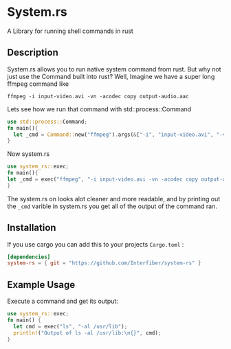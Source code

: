 # System.rs
A Library for running shell commands in rust

## Description
System.rs allows you to run native system command from rust. But why not just use the Command
built into rust? Well, Imagine we have a super long ffmpeg command like
```console
ffmpeg -i input-video.avi -vn -acodec copy output-audio.aac
```
Lets see how we run that command with std::process::Command
```rust
use std::process::Command;
fn main(){
  let _cmd = Command::new("ffmpeg").args(&["-i", "input-video.avi", "-vn", "-acodec", "copy", "output-audio.aac"]).spawn();
}
```
Now system.rs
```rust
use system_rs::exec;
fn main(){
let _cmd = exec("ffmpeg", "-i input-video.avi -vn -acodec copy output-audio.aac");
}
```
The system.rs on looks alot cleaner and more readable, and by printing out the ```_cmd``` varible in system.rs you get all of the output of the command ran.

## Installation
If you use cargo you can add this to your projects ```Cargo.toml``` :
```toml
[dependencies]
system-rs = { git = "https://github.com/Interfiber/system-rs" }
```


## Example Usage

Execute a command and get its output:
```rust
use system_rs::exec;
fn main() {
  let cmd = exec("ls", "-al /usr/lib");
  println!("Output of ls -al /usr/lib:\n{}", cmd);
}
```
